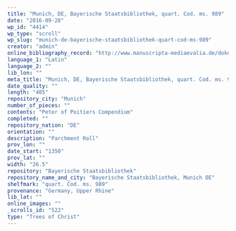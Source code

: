 ```yaml
---
title: "Munich, DE, Bayerische Staatsbibliothek, quart. Cod. ms. 989"
date: "2016-09-28"
wp_id: "4414"
wp_type: "scroll"
wp_slug: "munich-de-bayerische-staatsbibliothek-quart-cod-ms-989"
creator: "admin"
online_bibliography_record: "http://www.manuscripta-mediaevalia.de/dokumente/html/hsk0526"
language_1: "Latin"
language_2: ""
lib_lon: ""
meta_title: "Munich, DE, Bayerische Staatsbibliothek, quart. Cod. ms. 989"
date_quality: ""
length: "405"
repository_city: "Munich"
number_of_pieces: ""
contents: "Peter of Poitiers Compendium"
completed: ""
repository_nation: "DE"
orientation: ""
description: "Parchment Roll"
prov_lon: ""
date_start: "1350"
prov_lat: ""
width: "26.5"
repository: "Bayerische Staatsbibliothek"
repository_name_and_city: "Bayerische Staatsbibliothek, Munich DE"
shelfmark: "quart. Cod. ms. 989"
provenance: "Germany, Upper Rhine"
lib_lat: ""
online_images: ""
_scrolls_id: "522"
type: "Trees of Christ"
---
```



